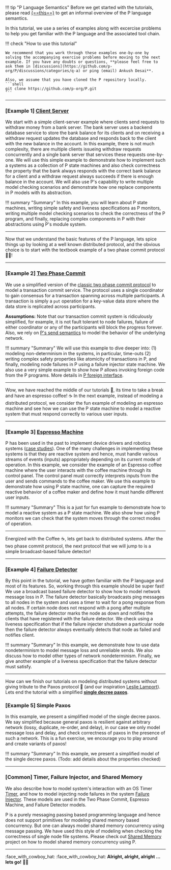 
!!! tip "P Language Semantics"
    Before we get started with the tutorials, please read [{==this==}](tutorial/psemantics.md) to get an informal overview of the P language semantics.

In this tutorial, we use a series of examples along with excercise problems to help you get familiar with the P language and the associated tool chain.

!!! check "How to use this tutorial"

    We recommend that you work through these examples one-by-one by solving the accompanying exercise problems before moving to the next example. If you have any doubts or questions, **please feel free to ask them in [discussions](https://github.com/p-org/P/discussions/categories/q-a) or ping (email) Ankush Desai**.

    Also, we assume that you have cloned the P repository locally.
    ```shell 
    git clone https://github.com/p-org/P.git
    ```

-----

### [Example 1] **[Client Server](tutorial/clientserver.md)**

We start with a simple client-server example where clients send requests to withdraw money from a bank server. The bank server uses a backend database service to store the bank balance for its clients and on receiving a withdraw request updates the database and responds back to the client with the new balance in the account. In this example, there is not much complexity, there are multiple clients issueing withdraw requests concurrently and a single bank server that services these requests one-by-one. We will use this simple example to demonstrate how to implement such a systems as a collection of P state machines and also check correctness the property that the bank always responds with the correct bank balance for a client and a withdraw request always succeeds if there is enough balance in the account. We will also use P's capability to write multiple model checking scenarios and demonstrate how one replace components in P models with its abstraction.

!!! summary "Summary"
    In this example, you will learn about P state machines, writing simple safety and liveness specifications as P monitors, writing multiple model checking scenarios to check the correctness of the P program, and finally, replacing complex components in P with their abstractions using P's module system.

-----

Now that we understand the basic features of the P language, lets spice things up by looking at a well known distributed protocol, and the obvious choice is to start with the textbook example of a two phase commit protocol :man_juggling:!

-----

### [Example 2] **[Two Phase Commit](tutorial/twophasecommit.md)**

We use a simplified version of the [classic two phase commit protocol](https://s2.smu.edu/~mhd/8330f11/p133-gray.pdf) to model a transaction commit service. The protocol uses a single coordinator to gain consensus for a transaction spanning across multiple participants. A transaction is simply a `put` operation for a key-value data store where the data store is replicated across participants.

**Assumptions:** Note that our transaction commit system is ridiculously simplified, for example, it is not fault tolerant to node failures, failure of either coordinator or any of the participants will block the progress forever. Also, we rely on [P's send semantics](tutorial/psemantics.md) to model the behavior of the underlying network.

!!! summary "Summary"
    We will use this example to dive deeper into: (1) modeling non-determinism in the systems, in particular, time-outs (2) writing complex safety properties like atomicity of transactions in P, and finally, modeling node failures in P using a failure injector state machine. We also use a very simple example to show how P allows invoking foreign code from the P programs. More details in [P foreign interface](manual/foriegntypesfunctions.md).

-----

Wow, we have reached the middle of our tutorials :yawning_face:, its time to take a break and have an espresso coffee! :coffee:
In the next example, instead of modeling a distributed protocol, we consider the fun example of modeling an espresso machine and see how we can use the P state machine to model a reactive system that must respond correctly to various user inputs.

-----

### [Example 3] **[Espresso Machine](tutorial/espressomachine.md)**

P has been used in the past to implement device drivers and robotics systems ([case studies](casestudies.md)). One of the many challenges in implementing these systems is that they are reactive system and hence, must handle various streams of events (inputs) appropriately depending on its current mode of operation.
In this example, we consider the example of an Espresso coffee machine where the user interacts with the coffee machine through its control panel. The control panel must correctly interprets inputs from the user and sends commands to the coffee maker. We use this example to demonstrate how using P state machine, one can capture the required reactive behavior of a coffee maker and define how it must handle different user inputs.

!!! summary "Summary"
    This is a just for fun example to demonstrate how to model a reactive system as a P state machine. We also show how using P monitors we can check that the system moves through the correct modes of operation.

-----

Energized with the Coffee :coffee:, lets get back to distributed systems. After the two phase commit protocol, the next protocol that we will jump to is a simple broadcast-based failure detector!

-----

### [Example 4] **[Failure Detector](tutorial/failuredetector.md)**

By this point in the tutorial, we have gotten familiar with the P language and most of its features. So, working through this example should be super fast! We use a broadcast based failure detector to show how to model network message loss in P. The failure detector basically broadcasts ping messages to all nodes in the system and uses a timer to wait for a pong response from all nodes. If certain node does not respond with a pong after multiple attempts, the failure detector marks the node as down and notifies the clients that have registered with the failure detector. We check using a liveness specification that if the failure injecter shutsdown a particular node then the failure detector always eventually detects that node as failed and notifies client.

!!! summary "Summary"
    In this example, we demonstrate how to use data nondeterminism to model message loss and unreliable sends. We also discuss how to model other types of network nondeterminism. Finally, we give another example of a liveness specification that the failure detector must satisfy.

-----

How can we finish our tutorials on modeling distributed systems without giving tribute to the Paxos protocol :pray: (and our inspiration [Leslie Lamport](http://www.lamport.org/)). Lets end the tutorial with a simplified **[single decree paxos](https://mwhittaker.github.io/blog/single_decree_paxos/)**.

### [Example 5] **Simple Paxos**
In this example, we present a simplified model of the single decree paxos. We say simplified because general paxos is resilient against arbitrary network (lossy, duplicate, re-order, and delay), in our case we only model message loss and delay, and check correctness of paxos in the presence of such a network. This is a fun exercise, we encourage you to play around and create variants of paxos!

!!! summary "Summary"
    In this example, we present a simplified model of the single decree paxos. (Todo: add details about the properties checked)

-----

### [Common] **Timer, Failure Injector, and Shared Memory**

We also describe how to model system's interaction with an OS Timer [Timer](https://github.com/p-org/P/blob/master/Tutorial/Common/Timer/), and how to model injecting node failures in the system [Failure Injector](https://github.com/p-org/P/tree/master/Tutorial/Common/FailureInjector). These models are used in the Two Phase Commit, Espresso Machine, and Failure Detector models. 

P is a purely messaging passing based programming language and hence does not support primitives for modeling shared memory based concurrency. But one can always model shared memory concurrency using message passing. We have used this style of modeling when checking the correctness of single node file systems. Please check out [Shared Memory](howtoguides/sharedmemory.md) project on how to model shared memory concurrency using P.

-----

:face_with_cowboy_hat: :face_with_cowboy_hat: **Alright, alright, alright ... lets go!** :woman_technologist:


